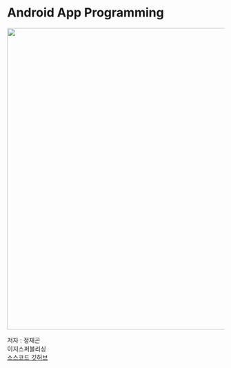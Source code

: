 # Android App Programming

<img src = "http://image.yes24.com/goods/102589228/XL" width = "700">

저자 : 정재곤 <br>
이지스퍼블리싱 <br>
[소스코드 깃허브](https://github.com/mike-jung/DoItAndroidRev8.git)
